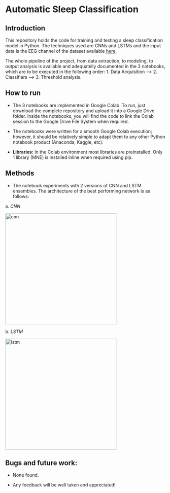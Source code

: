 # Automatic Sleep Classification

## Introduction

This repository holds the code for training and testing a sleep classification model in Python. The techniques used are CNNs and LSTMs and the input data is the EEG channel of the dataset available [here](https://physionet.org/content/sleep-edfx/1.0.0/). 

The whole pipeline of the project, from data extraction, to modeling, to output analysis is available and adequatelly documented in the 3 notebooks, which are to be executed in the following order: 1. Data Acquisition --> 2. Classifiers --> 3. Threshold analysis.

## How to run

* The 3 notebooks are implemented in Google Colab. To run, just download the complete repository and upload it into a Google Drive folder. Inside the notebooks, you will find the code to link the Colab session to the Google Drive File System when required. 

* The notebooks were written for a smooth Google Colab execution; however, it should be relatively simple to adapt them to any other Python notebook product (Anaconda, Kaggle, etc).

* **Libraries:** In the Colab environment most libraries are preinstalled. Only 1 library (MNE) is installed inline when required using pip. 

## Methods

* The notebook experiments with 2 versions of CNN and LSTM ensembles. The architecture of the best performing network is as follows:

a. _CNN_

<img src='https://drive.google.com/uc?export=view&id=1Q6nufNIOscq_8iThXfeIdn5n2lFksjg8' alt="cnn" width="350"/>

b. _LSTM_

<img src='https://drive.google.com/uc?export=view&id=1LRjjSOkMmudf-V8I_o_GjnOrZ59aW-yK' alt="lstm" width="350"/>


## Bugs and future work:

* None found. 

* Any feedback will be well taken and appreciated! 



